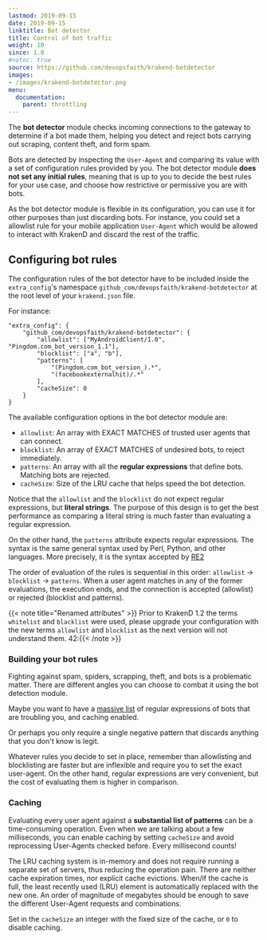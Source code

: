 ```yaml
---
lastmod: 2019-09-15
date: 2019-09-15
linktitle: Bot detector
title: Control of bot traffic
weight: 10
since: 1.0
#notoc: true
source: https://github.com/devopsfaith/krakend-botdetector
images:
- /images/krakend-botdetector.png
menu:
  documentation:
    parent: throttling
---
```


The **bot detector** module checks incoming connections to the gateway to determine if a bot made them, helping you detect and reject bots carrying out scraping, content theft, and form spam.

Bots are detected by inspecting the `User-Agent` and comparing its value with a set of configuration rules provided by you. The bot detector module **does not set any initial rules**, meaning that is up to you to decide the best rules for your use case, and choose how restrictive or permissive you are with bots.

As the bot detector module is flexible in its configuration, you can use it for other purposes than just discarding bots. For instance, you could set a allowlist rule for your mobile application `User-Agent` which would be allowed to interact with KrakenD and discard the rest of the traffic.

## Configuring bot rules

The configuration rules of the bot detector have to be included inside the `extra_config`'s namespace `github_com/devopsfaith/krakend-botdetector` at the root level of your `krakend.json` file.

For instance:

    "extra_config": {
        "github_com/devopsfaith/krakend-botdetector": {
            "allowlist": ["MyAndroidClient/1.0", "Pingdom.com_bot_version_1.1"],
            "blocklist": ["a", "b"],
            "patterns": [
                "(Pingdom.com_bot_version_).*",
                "(facebookexternalhit)/.*"
            ],
            "cacheSize": 0
        }
    }

The available configuration options in the bot detector module are:

*   `allowlist`: An array with EXACT MATCHES of trusted user agents that can connect.
*   `blocklist`: An array of EXACT MATCHES of undesired bots, to reject immediately.
*   `patterns`: An array with all the **regular expressions** that define bots. Matching bots are rejected.
*   `cacheSize`: Size of the LRU cache that helps speed the bot detection.


Notice that the `allowlist` and the `blocklist` do not expect regular expressions, but **literal strings**. The purpose of this design is to get the best performance as comparing a literal string is much faster than evaluating a regular expression.

On the other hand, the `patterns` attribute expects regular expressions. The syntax is the same general syntax used by Perl, Python, and other languages. More precisely, it is the syntax accepted by [RE2](https://golang.org/s/re2syntax)

The order of evaluation of the rules is sequential in this order: `allowlist` -> `blocklist` -> `patterns`. When a user agent matches in any of the former evaluations, the execution ends, and the connection is accepted (allowlist) or rejected (blocklist and patterns).

{{< note title="Renamed attributes" >}}
Prior to KrakenD 1.2 the terms `whitelist` and `blacklist` were used, please upgrade your configuration with the new terms `allowlist` and `blocklist` as the next version will not understand them.
42:{{< /note >}}

### Building your bot rules

Fighting against spam, spiders, scrapping, theft, and bots is a problematic matter. There are different angles you can choose to combat it using the bot detection module.

Maybe you want to have a [massive list](https://github.com/ua-parser/uap-core/blob/master/regexes.yaml) of regular expressions of bots that are troubling you, and caching enabled.

Or perhaps you only require a single negative pattern that discards anything that you don't know is legit.

Whatever rules you decide to set in place, remember than allowlisting and blocklisting are faster but are inflexible and require you to set the exact user-agent. On the other hand, regular expressions are very convenient, but the cost of evaluating them is higher in comparison.

### Caching

Evaluating every user agent against a **substantial list of patterns** can be a time-consuming operation. Even when we are talking about a few milliseconds, you can enable caching by setting `cacheSize` and avoid reprocessing User-Agents checked before. Every millisecond counts!

The LRU caching system is in-memory and does not require running a separate set of servers, thus reducing the operation pain. There are neither cache expiration times, nor explicit cache evictions. When/if the cache is full, the least recently used (LRU) element is automatically replaced with the new one. An order of magnitude of megabytes should be enough to save the different User-Agent requests and combinations.

Set in the `cacheSize` an integer with the fixed size of the cache, or `0` to disable caching.
